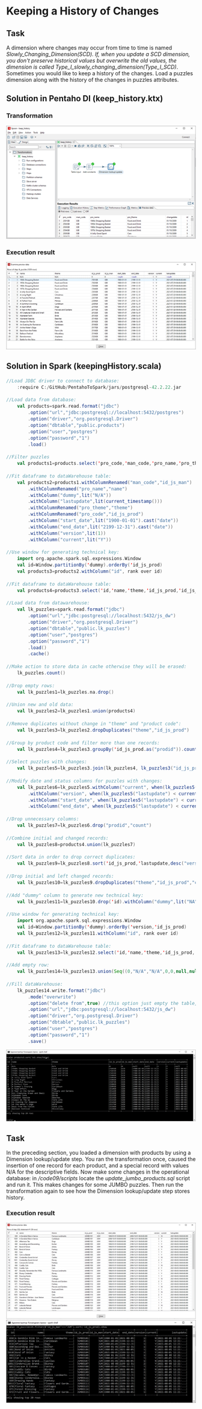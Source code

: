 # Keeping a History of Changes
## Task
A dimension where changes may occur from time to time is named __Slowly_Changing_Dimension_(SCD)__. If, when you update a SCD dimension, you don't preserve historical values but overwrite the old values, the dimension is called __Type_I_slowly_changing_dimension_(Type_I_SCD)__. Sometimes you would like to keep a history of the changes. Load a puzzles dimension along with the history of the changes in puzzles attributes.
## Solution in Pentaho DI (keep_history.ktx)
### Transformation
![img](https://github.com/shumasey/PentahoToSpark/blob/main/Screenshots/KeepingHistoryPDItransf.png)
### Execution result
![img](https://github.com/shumasey/PentahoToSpark/blob/main/Screenshots/KeepingHistoryPDI.png)
## Solution in Spark (keepingHistory.scala)
```scala
//Load JDBC driver to connect to database:
	:require C:/GitHub/PentahoToSpark/jars/postgresql-42.2.22.jar

//Load data from database:
	val products=spark.read.format("jdbc")
		.option("url","jdbc:postgresql://localhost:5432/postgres")
		.option("driver","org.postgresql.Driver")
		.option("dbtable","public.products")
		.option("user","postgres")
		.option("password","1")
		.load()
		
//Filter puzzles
	val products1=products.select('pro_code,'man_code,'pro_name,'pro_theme).filter(col("pro_type").contains("PUZZLE"))

//Fit dataframe to dataWarehouse table:
	val products2=products1.withColumnRenamed("man_code","id_js_man")
		.withColumnRenamed("pro_name","name")
		.withColumn("dummy",lit("N/A"))
		.withColumn("lastupdate",lit(current_timestamp()))
		.withColumnRenamed("pro_theme","theme")
		.withColumnRenamed("pro_code","id_js_prod")
		.withColumn("start_date",lit("1900-01-01").cast("date"))
		.withColumn("end_date",lit("2199-12-31").cast("date"))
		.withColumn("version",lit(1))
		.withColumn("current",lit("Y"))
		
//Use window for generating technical key:
	import org.apache.spark.sql.expressions.Window
	val id=Window.partitionBy('dummy).orderBy('id_js_prod)
	val products3=products2.withColumn("id", rank over id)

//Fit dataframe to dataWarehouse table:
	val products4=products3.select('id,'name,'theme,'id_js_prod,'id_js_man,'start_date,'end_date,'version,'current,'lastupdate)

//Load data from datawarehouse:
	val lk_puzzles=spark.read.format("jdbc")
		.option("url","jdbc:postgresql://localhost:5432/js_dw")
		.option("driver","org.postgresql.Driver")
		.option("dbtable","public.lk_puzzles")
		.option("user","postgres")
		.option("password","1")
		.load()
		.cache()
		
//Make action to store data in cache otherwise they will be erased:
	lk_puzzles.count()

//Drop empty rows:
	val lk_puzzles1=lk_puzzles.na.drop()

//Union new and old data:
	val lk_puzzles2=lk_puzzles1.union(products4)

//Remove duplicates without change in "theme" and "product code":
	val lk_puzzles3=lk_puzzles2.dropDuplicates("theme","id_js_prod")

//Group by product code and filter more than one records:
	val lk_puzzles4=lk_puzzles3.groupBy('id_js_prod.as("prodid")).count().filter("count > 1")

//Select puzzles with changes:
	val lk_puzzles5=lk_puzzles3.join(lk_puzzles4, lk_puzzles3("id_js_prod") === lk_puzzles4("prodid"),"inner")

//Modify date and status columns for puzzles with changes:
	val lk_puzzles6=lk_puzzles5.withColumn("current", when(lk_puzzles5("lastupdate") < current_timestamp(), "N").otherwise("Y"))
		.withColumn("version", when(lk_puzzles5("lastupdate") < current_timestamp(), $"version").otherwise($"version"+1))
		.withColumn("start_date", when(lk_puzzles5("lastupdate") < current_timestamp(), $"start_date").otherwise(current_date()))
		.withColumn("end_date", when(lk_puzzles5("lastupdate") < current_timestamp(), current_date()).otherwise($"end_date"))

//Drop unnecessary columns:
	val lk_puzzles7=lk_puzzles6.drop("prodid","count")

//Combine initial and changed records:
	val lk_puzzles8=products4.union(lk_puzzles7)

//Sort data in order to drop correct duplicates:
	val lk_puzzles9=lk_puzzles8.sort('id_js_prod,'lastupdate,desc("version"))

//Drop initial and left changed records:
	val lk_puzzles10=lk_puzzles9.dropDuplicates("theme","id_js_prod","current")

//Add "dummy" column to generate new technical key:
	val lk_puzzles11=lk_puzzles10.drop('id).withColumn("dummy",lit("NA"))

//Use window for generating technical key:
	import org.apache.spark.sql.expressions.Window
	val id=Window.partitionBy('dummy).orderBy('version,'id_js_prod)
	val lk_puzzles12=lk_puzzles11.withColumn("id", rank over id)

//Fit dataframe to dataWarehouse table:
	val lk_puzzles13=lk_puzzles12.select('id,'name,'theme,'id_js_prod,'id_js_man,'start_date,'end_date,'version,'current,'lastupdate)

//Add empty row:
	val lk_puzzles14=lk_puzzles13.union(Seq((0,"N/A","N/A",0,0,null,null,1,"Y",null)).toDF)

//Fill dataWarehouse:
	lk_puzzles14.write.format("jdbc")
		.mode("overwrite")
		.option("delete from",true)	//this option just empty the table, otherwise new table will be created
		.option("url","jdbc:postgresql://localhost:5432/js_dw")
		.option("driver","org.postgresql.Driver")
		.option("dbtable","public.lk_puzzles")
		.option("user","postgres")
		.option("password","1")
		.save()
```
![img](https://github.com/shumasey/PentahoToSpark/blob/main/Screenshots/KeepingHistorySpark.png)
## Task
In the preceding section, you loaded a dimension with products by using a Dimension lookup/update step. You ran the transformation once, caused the insertion of one record for each product, and a special record with values N/A for the descriptive fields. Now make some changes in the operational database: in _/code09/scripts_ locate the _update_jumbo_products.sql_ script and run it. This makes changes for some JUMBO puzzles. Then run the transformation again to see how the Dimension lookup/update step stores history.
### Execution result
![img](https://github.com/shumasey/PentahoToSpark/blob/main/Screenshots/KeepingHistoryPDI_updated.png)
![img](https://github.com/shumasey/PentahoToSpark/blob/main/Screenshots/KeepingHistorySpark_updated.png)